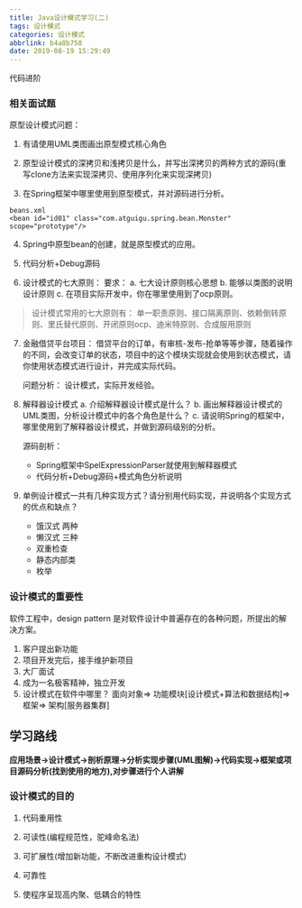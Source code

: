 ```yaml
---
title: Java设计模式学习(二)
tags: 设计模式
categories: 设计模式
abbrlink: b4a8b758
date: 2019-08-19 15:29:49
---
```

代码进阶
<!--more-->
### 相关面试题
原型设计模式问题：
1. 有请使用UML类图画出原型模式核心角色

2. 原型设计模式的深拷贝和浅拷贝是什么，并写出深拷贝的两种方式的源码(重写clone方法来实现深拷贝、使用序列化来实现深拷贝)

3. 在Spring框架中哪里使用到原型模式，并对源码进行分析。
```
beans.xml
<bean id="id01" class="com.atguigu.spring.bean.Monster" scope="prototype"/>
```

4. Spring中原型bean的创建，就是原型模式的应用。

5. 代码分析+Debug源码

6. 设计模式的七大原则：
  要求：
  a. 七大设计原则核心思想
  b. 能够以类图的说明设计原则
  c. 在项目实际开发中，你在哪里使用到了ocp原则。

> 设计模式常用的七大原则有：
  单一职责原则、接口隔离原则、依赖倒转原则、里氏替代原则、开闭原则ocp、迪米特原则、合成服用原则


7. 金融借贷平台项目：
   借贷平台的订单，有审核-发布-抢单等等步骤，随着操作的不同，会改变订单的状态，项目中的这个模块实现就会使用到状态模式，请你使用状态模式进行设计，并完成实际代码。

   问题分析：
      设计模式，实际开发经验。
8. 解释器设计模式
    a. 介绍解释器设计模式是什么？
    b. 画出解释器设计模式的UML类图，分析设计模式中的各个角色是什么？
    c. 请说明Spring的框架中，哪里使用到了解释器设计模式，并做到源码级别的分析。

    源码剖析：
    - Spring框架中SpelExpressionParser就使用到解释器模式
    - 代码分析+Debug源码+模式角色分析说明

9. 单例设计模式一共有几种实现方式？请分别用代码实现，并说明各个实现方式的优点和缺点？
   - 饿汉式 两种
   - 懒汉式 三种
   - 双重检查 
   - 静态内部类
   - 枚举

### 设计模式的重要性
   软件工程中，design pattern 是对软件设计中普遍存在的各种问题，所提出的解决方案。
 1. 客户提出新功能
 2. 项目开发完后，接手维护新项目
 3. 大厂面试
 4. 成为一名极客精神，独立开发
 5. 设计模式在软件中哪里？ 面向对象=> 功能模块[设计模式+算法和数据结构]=> 框架=> 架构[服务器集群]

## 学习路线
**应用场景->设计模式->剖析原理->分析实现步骤(UML图解)->代码实现->框架或项目源码分析(找到使用的地方),对步骤进行个人讲解**
### 设计模式的目的
1. 代码重用性

2. 可读性(编程规范性，驼峰命名法)

3. 可扩展性(增加新功能，不断改进重构设计模式)

4. 可靠性

5. 使程序呈现高内聚、低耦合的特性


